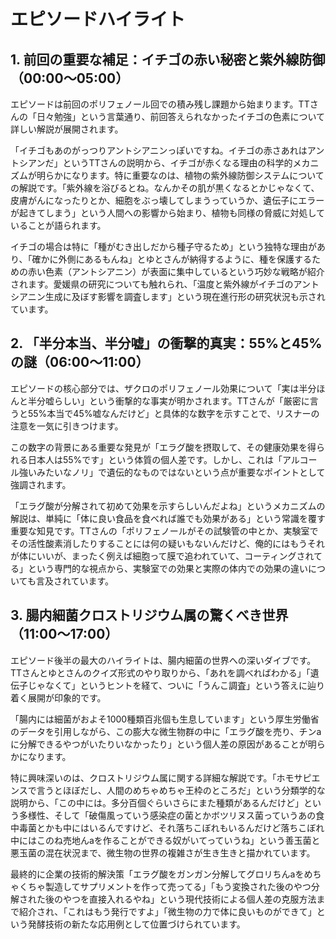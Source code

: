 # エピソードハイライト

## 1. 前回の重要な補足：イチゴの赤い秘密と紫外線防御（00:00〜05:00）

エピソードは前回のポリフェノール回での積み残し課題から始まります。TTさんの「日々勉強」という言葉通り、前回答えられなかったイチゴの色素について詳しい解説が展開されます。

「イチゴもあのがっつりアントシアニンっぽいですね。イチゴの赤さあれはアントシアンだ」というTTさんの説明から、イチゴが赤くなる理由の科学的メカニズムが明らかになります。特に重要なのは、植物の紫外線防御システムについての解説です。「紫外線を浴びるとね。なんかその肌が黒くなるとかじゃなくて、皮膚がんになったりとか、細胞をぶっ壊してしまうっていうか、遺伝子にエラーが起きてしまう」という人間への影響から始まり、植物も同様の脅威に対処していることが語られます。

イチゴの場合は特に「種がむき出しだから種子守るため」という独特な理由があり、「確かに外側にあるもんね」とゆとさんが納得するように、種を保護するための赤い色素（アントシアニン）が表面に集中しているという巧妙な戦略が紹介されます。愛媛県の研究についても触れられ、「温度と紫外線がイチゴのアントシアニン生成に及ぼす影響を調査します」という現在進行形の研究状況も示されています。

## 2. 「半分本当、半分嘘」の衝撃的真実：55%と45%の謎（06:00〜11:00）

エピソードの核心部分では、ザクロのポリフェノール効果について「実は半分ほんと半分嘘らしい」という衝撃的な事実が明かされます。TTさんが「厳密に言うと55%本当で45%嘘なんだけど」と具体的な数字を示すことで、リスナーの注意を一気に引きつけます。

この数字の背景にある重要な発見が「エラグ酸を摂取して、その健康効果を得られる日本人は55%です」という体質の個人差です。しかし、これは「アルコール強いみたいなノリ」で遺伝的なものではないという点が重要なポイントとして強調されます。

「エラグ酸が分解されて初めて効果を示すらしいんだよね」というメカニズムの解説は、単純に「体に良い食品を食べれば誰でも効果がある」という常識を覆す重要な知見です。TTさんの「ポリフェノールがその試験管の中とか、実験室でその活性酸素消したりすることには何の疑いもないんだけど、俺的にはもうそれが体にいいが、まったく例えば細胞って膜で追われていて、コーティングされてる」という専門的な視点から、実験室での効果と実際の体内での効果の違いについても言及されています。

## 3. 腸内細菌クロストリジウム属の驚くべき世界（11:00〜17:00）

エピソード後半の最大のハイライトは、腸内細菌の世界への深いダイブです。TTさんとゆとさんのクイズ形式のやり取りから、「あれを調べればわかる」「遺伝子じゃなくて」というヒントを経て、ついに「うんこ調査」という答えに辿り着く展開が印象的です。

「腸内には細菌がおよそ1000種類百兆個も生息しています」という厚生労働省のデータを引用しながら、この膨大な微生物群の中に「エラグ酸を売り、チンaに分解できるやつがいたりいなかったり」という個人差の原因があることが明らかになります。

特に興味深いのは、クロストリジウム属に関する詳細な解説です。「ホモサピエンスで言うとほぼだし、人間のめちゃめちゃ王枠のところだ」という分類学的な説明から、「この中には。多分百個ぐらいさらにまた種類があるんだけど」という多様性、そして「破傷風っていう感染症の菌とかボツリヌス菌っていうあの食中毒菌とかも中にはいるんですけど、それ落ちこぼれもいるんだけど落ちこぼれ中にはこのね売地んaを作ることができる奴がいてっていうね」という善玉菌と悪玉菌の混在状況まで、微生物の世界の複雑さが生き生きと描かれています。

最終的に企業の技術的解決策「エラグ酸をガンガン分解してグロリちんaをめちゃくちゃ製造してサプリメントを作って売ってる」「もう変換された後のやつ分解された後のやつを直接入れるやね」という現代技術による個人差の克服方法まで紹介され、「これはもう発行ですよ」「微生物の力で体に良いものができて」という発酵技術の新たな応用例として位置づけられています。